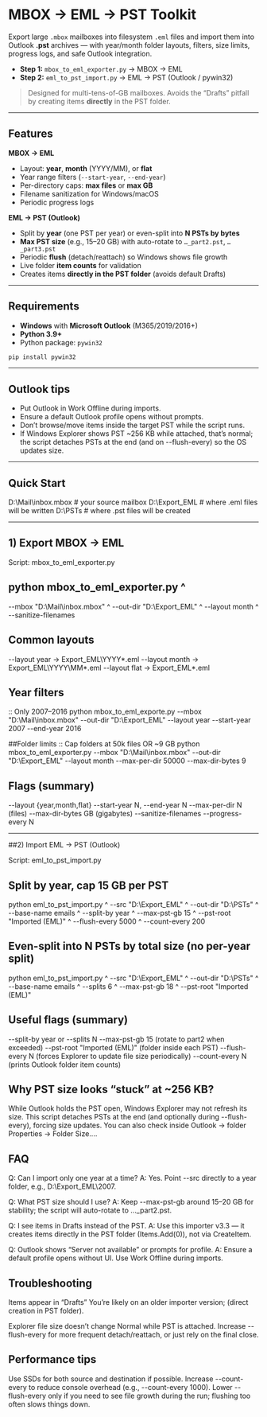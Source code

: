# MBOX → EML → PST Toolkit

Export large `.mbox` mailboxes into filesystem `.eml` files and import them into Outlook **.pst** archives — with year/month folder layouts, filters, size limits, progress logs, and safe Outlook integration.

- **Step 1:** `mbox_to_eml_exporter.py` → MBOX → EML  
- **Step 2:** `eml_to_pst_import.py` → EML → PST (Outlook / pywin32)

> Designed for multi-tens-of-GB mailboxes. Avoids the “Drafts” pitfall by creating items **directly** in the PST folder.

---

## Features

**MBOX → EML**
- Layout: **year**, **month** (YYYY/MM), or **flat**
- Year range filters (`--start-year`, `--end-year`)
- Per-directory caps: **max files** or **max GB**
- Filename sanitization for Windows/macOS
- Periodic progress logs

**EML → PST (Outlook)**
- Split by **year** (one PST per year) or even-split into **N PSTs by bytes**
- **Max PST size** (e.g., 15–20 GB) with auto-rotate to `…_part2.pst`, `…_part3.pst`
- Periodic **flush** (detach/reattach) so Windows shows file growth
- Live folder **item counts** for validation
- Creates items **directly in the PST folder** (avoids default Drafts)

---

## Requirements

- **Windows** with **Microsoft Outlook** (M365/2019/2016+)
- **Python 3.9+**
- Python package: `pywin32`

```bash
pip install pywin32
```

---

## Outlook tips
- Put Outlook in Work Offline during imports.
- Ensure a default Outlook profile opens without prompts.
- Don’t browse/move items inside the target PST while the script runs.
- If Windows Explorer shows PST ~256 KB while attached, that’s normal; the script detaches PSTs at the end (and on --flush-every) so the OS updates size.

---

## Quick Start

D:\Mail\inbox.mbox          # your source mailbox
D:\Export_EML               # where .eml files will be written
D:\PSTs                     # where .pst files will be created

---

## 1) Export MBOX → EML
Script: mbox_to_eml_exporter.py

## python mbox_to_eml_exporter.py ^
  --mbox "D:\Mail\inbox.mbox" ^
  --out-dir "D:\Export_EML" ^
  --layout month ^
  --sanitize-filenames

## Common layouts
--layout year → Export_EML\YYYY\*.eml
--layout month → Export_EML\YYYY\MM\*.eml
--layout flat → Export_EML\*.eml

## Year filters
:: Only 2007–2016
python mbox_to_eml_exporte.py --mbox "D:\Mail\inbox.mbox" --out-dir "D:\Export_EML" --layout year --start-year 2007 --end-year 2016

##Folder limits
:: Cap folders at 50k files OR ~9 GB
python mbox_to_eml_exporter.py --mbox "D:\Mail\inbox.mbox" --out-dir "D:\Export_EML" --layout month --max-per-dir 50000 --max-dir-bytes 9

## Flags (summary)
--layout {year,month,flat}
--start-year N, --end-year N
--max-per-dir N (files)
--max-dir-bytes GB (gigabytes)
--sanitize-filenames
--progress-every N

---

##2) Import EML → PST (Outlook)

Script: eml_to_pst_import.py

## Split by year, cap 15 GB per PST
python eml_to_pst_import.py ^
  --src "D:\Export_EML" ^
  --out-dir "D:\PSTs" ^
  --base-name emails ^
  --split-by year ^
  --max-pst-gb 15 ^
  --pst-root "Imported (EML)" ^
  --flush-every 5000 ^
  --count-every 200

## Even-split into N PSTs by total size (no per-year split)
python eml_to_pst_import.py ^
  --src "D:\Export_EML" ^
  --out-dir "D:\PSTs" ^
  --base-name emails ^
  --splits 6 ^
  --max-pst-gb 18 ^
  --pst-root "Imported (EML)"

## Useful flags (summary)
--split-by year or --splits N
--max-pst-gb 15 (rotate to part2 when exceeded)
--pst-root "Imported (EML)" (folder inside each PST)
--flush-every N (forces Explorer to update file size periodically)
--count-every N (prints Outlook folder item counts)

## Why PST size looks “stuck” at ~256 KB?
While Outlook holds the PST open, Windows Explorer may not refresh its size. This script detaches PSTs at the end (and optionally during --flush-every), forcing size updates.
You can also check inside Outlook → folder Properties → Folder Size….

## FAQ
Q: Can I import only one year at a time?
A: Yes. Point --src directly to a year folder, e.g., D:\Export_EML\2007.

Q: What PST size should I use?
A: Keep --max-pst-gb around 15–20 GB for stability; the script will auto-rotate to …_part2.pst.

Q: I see items in Drafts instead of the PST.
A: Use this importer v3.3 — it creates items directly in the PST folder (Items.Add(0)), not via CreateItem.

Q: Outlook shows “Server not available” or prompts for profile.
A: Ensure a default profile opens without UI. Use Work Offline during imports.

## Troubleshooting
Items appear in “Drafts”
You’re likely on an older importer version; (direct creation in PST folder).

Explorer file size doesn’t change
Normal while PST is attached. Increase --flush-every for more frequent detach/reattach, or just rely on the final close.

## Performance tips
Use SSDs for both source and destination if possible.
Increase --count-every to reduce console overhead (e.g., --count-every 1000).
Lower --flush-every only if you need to see file growth during the run; flushing too often slows things down.


